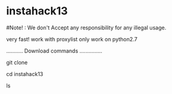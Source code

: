 # instahack13

#Note! : We don't Accept any responsibility for any illegal usage.

 very fast!
 work with proxylist
 only work on python2.7
 
........... Download commands ...............
 
 
 git clone 
 
cd instahack13

ls
